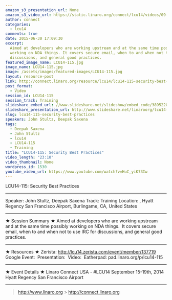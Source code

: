 ```yaml
---
amazon_s3_presentation_url: None
amazon_s3_video_url: https://static.linaro.org/connect/lcu14/videos/09-16-Tuesday/LCU14-115-%2520Security%2520Best%2520Practices.mp4
author: connect
categories:
  - lcu14
comments: true
date: 2015-06-30 17:09:30
excerpt:
  Aimed at developers who are working upstream and at the same time possibly
  working on NDA things. It covers secure email, when to and when not to use IRC for
  discussions, and general good practices.
featured_image_name: LCU14-115.jpg
image_name: LCU14-115.jpg
image: /assets/images/featured-images/LCU14-115.jpg
layout: resource-post
link: http://connect.linaro.org/resource/lcu14/lcu14-115-security-best-practices/
post_format:
  - Video
session_id: LCU14-115
session_track: Training
slideshare_embed_url: //www.slideshare.net/slideshow/embed_code/38952204
slideshare_presentation_url: http://www.slideshare.net/linaroorg/lcu14-115-security-best-practices
slug: lcu14-115-security-best-practices
speakers: John Stultz, Deepak Saxena
tags:
  - Deepak Saxena
  - John Stultz
  - lcu14
  - LCU14-115
  - Training
title: "LCU14-115: Security Best Practices"
video_length: "23:10"
video_thumbnail: None
wordpress_id: 1530
youtube_video_url: https://www.youtube.com/watch?v=HuC_yiK73Iw
---
```


LCU14-115: Security Best Practices

---

Speaker: John Stultz, Deepak Saxena
Track: Training
Location: , Hyatt Regency San Francisco Airport, Burlingame, CA, United States

---

★ Session Summary ★
Aimed at developers who are working upstream and at the same time possibly working on NDA things.  It covers secure email, when to and when not to use IRC for discussions, and general good practices.

---

★ Resources ★
Zerista: http://lcu14.zerista.com/event/member/137719
Google Event: 
Presentation: 
Video: 
Eatherpad: pad.linaro.org/p/lcu14-115

---

★ Event Details ★
Linaro Connect USA - #LCU14
September 15-19th, 2014
Hyatt Regency San Francisco Airport

---

> http://www.linaro.org > http://connect.linaro.org
